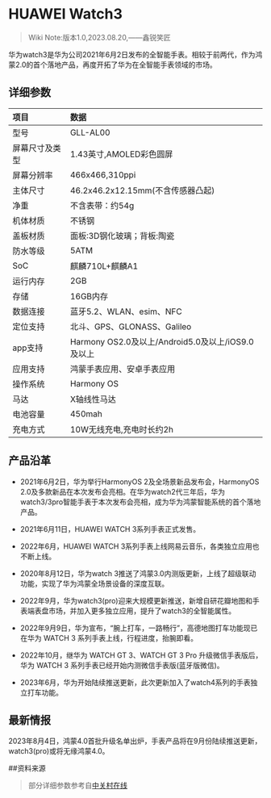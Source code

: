 # HUAWEI Watch3

>Wiki Note:版本1.0,2023.08.20,——鑫锐笑匠

华为watch3是华为公司2021年6月2日发布的全智能手表。相较于前两代，作为鸿蒙2.0的首个落地产品，再度开拓了华为在全智能手表领域的市场。


## 详细参数
|项目|数据|
|:---|:---|
|型号|GLL-AL00|
|屏幕尺寸及类型|1.43英寸,AMOLED彩色圆屏|
|屏幕分辨率|466x466,310ppi|
|主体尺寸|46.2x46.2x12.15mm(不含传感器凸起)|
|净重|不含表带：约54g|
|机体材质|不锈钢|
|盖板材质|面板:3D钢化玻璃；背板:陶瓷|
|防水等级|5ATM|
|SoC|麒麟710L+麒麟A1|
|运行内存|2GB|
|存储|16GB内存|
|数据连接|蓝牙5.2、WLAN、esim、NFC|
|定位支持|北斗、GPS、GLONASS、Galileo|
|app支持|Harmony OS2.0及以上/Android5.0及以上/iOS9.0及以上|
|应用支持|鸿蒙手表应用、安卓手表应用|
|操作系统|Harmony OS|
|马达|X轴线性马达|
|电池容量|450mah|
|充电方式|10W无线充电,充电时长约2h|


## 产品沿革

- 2021年6月2日，华为举行HarmonyOS 2及全场景新品发布会，HarmonyOS 2.0及多款新品在本次发布会亮相。在华为watch2代三年后，华为watch3/3pro智能手表于本次发布会亮相，成为华为鸿蒙智能系统的首个落地产品。

- 2021年6月11日，HUAWEI WATCH 3系列手表正式发售。

- 2022年6月，HUAWEI WATCH 3系列手表上线网易云音乐，各类独立应用也不断上线。

- 2020年8月12日，华为watch 3推送了鸿蒙3.0内测版更新，上线了超级联动功能，实现了华为鸿蒙全场景设备的深度互联。

- 2022年9月，华为watch3(pro)迎来大规模更新推送，新增自研花瓣地图和手表端表盘市场，并加入更多独立应用，提升了watch3的全智能属性。

- 2022年9月9日，华为宣布，“腕上打车，一路畅行”，高德地图打车功能现已在华为 WATCH 3 系列手表上线，行程进度，抬腕即看。

- 2022年10月，继华为 WATCH GT 3、WATCH GT 3 Pro 升级微信手表版后，华为 WATCH 3 系列手表已经开始内测微信手表版(蓝牙版微信)。

- 2023年6月，华为开始陆续推送更新，此次更新加入了watch4系列的手表独立打车功能。

## 最新情报

2023年8月4日，鸿蒙4.0首批升级名单出炉，手表产品将在9月份陆续推送更新，watch3(pro)或将无缘鸿蒙4.0。


##资料来源

>部分详细参数参考自[中关村在线](detail.zol.com.cn/1369/1368925/param.shtml)
